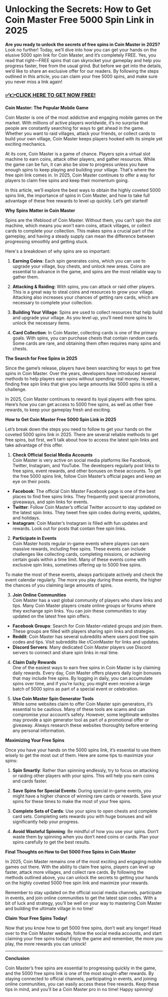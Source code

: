 # Unlocking the Secrets: How to Get Coin Master Free 5000 Spin Link in 2025

**Are you ready to unlock the secrets of free spins in Coin Master in 2025?** Look no further! Today, we’ll dive into how you can get your hands on the elusive 5000 spin link for Coin Master, and it’s completely FREE. Yes, you read that right—FREE spins that can skyrocket your gameplay and help you progress faster, free from the usual grind. But before we get into the details, we’d like to share an exclusive offer for our readers. By following the steps outlined in this article, you can claim your free 5000 spins, and make sure you never miss a link again!

### [✅👉CLICK HERE TO GET NOW FREE!](https://freeforyou.xyz/cms/)

**Coin Master: The Popular Mobile Game**

Coin Master is one of the most addictive and engaging mobile games on the market. With millions of active players worldwide, it’s no surprise that people are constantly searching for ways to get ahead in the game. Whether you want to raid villages, attack your friends, or collect cards to build your own village, Coin Master keeps players hooked with its simple yet exciting mechanics.

At its core, Coin Master is a game of chance. Players spin a virtual slot machine to earn coins, attack other players, and gather resources. While the game can be fun, it can also be slow to progress unless you have enough spins to keep playing and building your village. That's where the free spin link comes in. In 2025, Coin Master continues to offer a way for players to claim free spins and keep their momentum going.

In this article, we’ll explore the best ways to obtain the highly coveted 5000 spins link, the importance of spins in Coin Master, and how to take full advantage of these free rewards to level up quickly. Let’s get started!

**Why Spins Matter in Coin Master**

Spins are the lifeblood of Coin Master. Without them, you can’t spin the slot machine, which means you won’t earn coins, attack villages, or collect cards to complete your collection. This makes spins a crucial part of the gameplay, and having a steady supply can mean the difference between progressing smoothly and getting stuck.

Here's a breakdown of why spins are so important:

1. **Earning Coins**: Each spin generates coins, which you can use to upgrade your village, buy chests, and unlock new areas. Coins are essential to advance in the game, and spins are the most reliable way to gather them.

2. **Attacking & Raiding**: With spins, you can attack or raid other players. This is a great way to steal coins and resources to grow your village. Attacking also increases your chances of getting rare cards, which are necessary to complete your collection.

3. **Building Your Village**: Spins are used to collect resources that help build and upgrade your village. As you level up, you’ll need more spins to unlock the necessary items.

4. **Card Collection**: In Coin Master, collecting cards is one of the primary goals. With spins, you can purchase chests that contain random cards. Some cards are rare, and obtaining them often requires many spins and chests.

**The Search for Free Spins in 2025**

Since the game’s release, players have been searching for ways to get free spins in Coin Master. Over the years, developers have introduced several methods to help players earn spins without spending real money. However, finding free spin links that give you large amounts like 5000 spins is still a challenge.

In 2025, Coin Master continues to reward its loyal players with free spins. Here’s how you can get access to 5000 free spins, as well as other free rewards, to keep your gameplay fresh and exciting.

**How to Get Coin Master Free 5000 Spin Link in 2025**

Let’s break down the steps you need to follow to get your hands on the coveted 5000 spins link in 2025. There are several reliable methods to get free spins, but first, we’ll talk about how to access the latest spin links and take advantage of this offer.

1. **Check Official Social Media Accounts**  
Coin Master is very active on social media platforms like Facebook, Twitter, Instagram, and YouTube. The developers regularly post links to free spins, event rewards, and other bonuses on these accounts. To get the free 5000 spins link, follow Coin Master’s official pages and keep an eye on their posts.

- **Facebook**: The official Coin Master Facebook page is one of the best places to find free spins links. They frequently post special promotions, giveaways, and spin links for events.
- **Twitter**: Follow Coin Master’s official Twitter account to stay updated on the latest spin links. They tweet free spin codes during events, updates, and holidays.
- **Instagram**: Coin Master’s Instagram is filled with fun updates and rewards. Look out for posts that contain free spin links.

2. **Participate in Events**  
Coin Master hosts regular in-game events where players can earn massive rewards, including free spins. These events can include challenges like collecting cards, completing missions, or achieving certain goals within a time limit. Many of these events come with exclusive spin links, sometimes offering up to 5000 free spins.

To make the most of these events, always participate actively and check the event calendar regularly. The more you play during these events, the higher the chances of you claiming large amounts of spins.

3. **Join Online Communities**  
Coin Master has a vast global community of players who share links and tips. Many Coin Master players create online groups or forums where they exchange spin links. You can join these communities to stay updated on the latest free spin offers.

- **Facebook Groups**: Search for Coin Master-related groups and join them. These groups are filled with players sharing spin links and strategies.
- **Reddit**: Coin Master has several subreddits where users post free spin codes and tips. Visit subreddits like r/CoinMaster for links and updates.
- **Discord Servers**: Many dedicated Coin Master players use Discord servers to connect and share spin links in real time.

4. **Claim Daily Rewards**  
One of the easiest ways to earn free spins in Coin Master is by claiming daily rewards. Every day, Coin Master offers players daily login bonuses that may include free spins. By logging in daily, you can accumulate spins over time, and if you’re lucky, you might even receive a large batch of 5000 spins as part of a special event or celebration.

5. **Use Coin Master Spin Generator Tools**  
While some websites claim to offer Coin Master spin generators, it’s essential to be cautious. Many of these tools are scams and can compromise your account’s safety. However, some legitimate websites may provide a spin generator tool as part of a promotional offer or giveaway. Always research these websites thoroughly before entering any personal information.

**Maximizing Your Free Spins**

Once you have your hands on the 5000 spins link, it’s essential to use them wisely to get the most out of them. Here are some tips to maximize your spins:

1. **Spin Smartly**: Rather than spinning endlessly, try to focus on attacking or raiding other players with your spins. This will help you earn coins and cards faster.

2. **Save Spins for Special Events**: During special in-game events, you might have a higher chance of winning rare cards or rewards. Save your spins for these times to make the most of your free spins.

3. **Complete Sets of Cards**: Use your spins to open chests and complete card sets. Completing sets rewards you with huge bonuses and will significantly help your progress.

4. **Avoid Wasteful Spinning**: Be mindful of how you use your spins. Don’t waste them by spinning when you don’t need coins or cards. Plan your spins carefully to get the best results.

**Final Thoughts on How to Get 5000 Free Spins in Coin Master**

In 2025, Coin Master remains one of the most exciting and engaging mobile games out there. With the ability to claim free spins, players can level up faster, attack more villages, and collect rare cards. By following the methods outlined above, you can unlock the secrets to getting your hands on the highly coveted 5000 free spin link and maximize your rewards.

Remember to stay updated on the official social media channels, participate in events, and join online communities to get the latest spin codes. With a bit of luck and strategy, you’ll be well on your way to mastering Coin Master and building the ultimate village in no time!

**Claim Your Free Spins Today!**

Now that you know how to get 5000 free spins, don’t wait any longer! Head over to the Coin Master website, follow the social media accounts, and start claiming your free spins today! Enjoy the game and remember, the more you play, the more rewards you can unlock!

---

**Conclusion**

Coin Master’s free spins are essential to progressing quickly in the game, and the 5000 free spins link is one of the most sought-after rewards. By staying connected to official channels, participating in events, and joining online communities, you can easily access these free rewards. Keep these tips in mind, and you’ll be a Coin Master pro in no time! Happy spinning!
